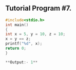 ## Tutorial Program #7.
```c
#include<stdio.h>
int main()
{
int x = 5, y = 10, z = 10;
x = y == z;
printf("%d", x);
return 0;
}

**Output:- 1**
